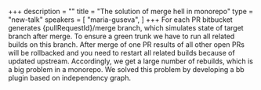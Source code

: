 +++
description = ""
title = "The solution of merge hell in monorepo"
type = "new-talk"
speakers = [
        "maria-guseva",
]
+++
For each PR bitbucket generates {pullRequestId}/merge branch, which simulates state of target branch after merge. To ensure a green trunk we have to run all related builds on this branch. After merge of one PR results of all other open PRs will be rollbacked and you need to restart all related builds because of updated upstream. Accordingly, we get a large number of rebuilds, which is a big problem in a monorepo. We solved this problem by developing a bb plugin based on independency graph.